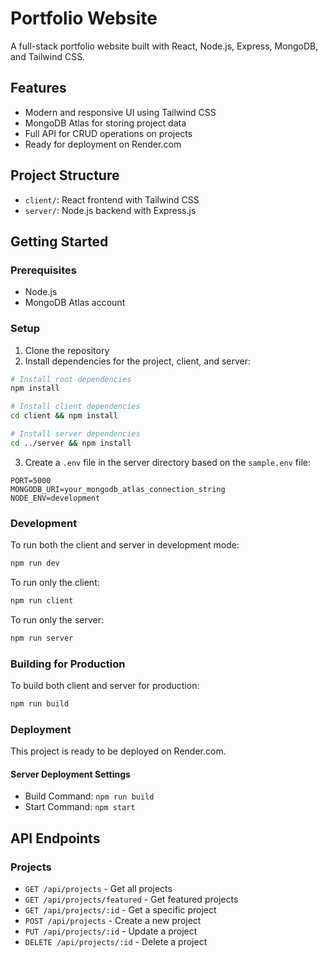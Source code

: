 # Portfolio Website

A full-stack portfolio website built with React, Node.js, Express, MongoDB, and Tailwind CSS.

## Features

- Modern and responsive UI using Tailwind CSS
- MongoDB Atlas for storing project data
- Full API for CRUD operations on projects
- Ready for deployment on Render.com

## Project Structure

- `client/`: React frontend with Tailwind CSS
- `server/`: Node.js backend with Express.js

## Getting Started

### Prerequisites

- Node.js
- MongoDB Atlas account

### Setup

1. Clone the repository
2. Install dependencies for the project, client, and server:

```bash
# Install root dependencies
npm install

# Install client dependencies
cd client && npm install

# Install server dependencies
cd ../server && npm install
```

3. Create a `.env` file in the server directory based on the `sample.env` file:

```
PORT=5000
MONGODB_URI=your_mongodb_atlas_connection_string
NODE_ENV=development
```

### Development

To run both the client and server in development mode:

```bash
npm run dev
```

To run only the client:

```bash
npm run client
```

To run only the server:

```bash
npm run server
```

### Building for Production

To build both client and server for production:

```bash
npm run build
```

### Deployment

This project is ready to be deployed on Render.com.

#### Server Deployment Settings

- Build Command: `npm run build`
- Start Command: `npm start`

## API Endpoints

### Projects

- `GET /api/projects` - Get all projects
- `GET /api/projects/featured` - Get featured projects
- `GET /api/projects/:id` - Get a specific project
- `POST /api/projects` - Create a new project
- `PUT /api/projects/:id` - Update a project
- `DELETE /api/projects/:id` - Delete a project 